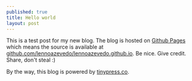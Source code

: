 ```yaml
---
published: true
title: Hello world
layout: post
---
```

This is a test post for my new blog. The blog is hosted on [Github Pages](http://pages.github.com/) which means the source is available at [github.com/lennoazevedo/lennoazevedo.github.io](http://github.com/lennoazevedo/lennoazevedo.github.io). Be nice. Give credit. Share, don't steal :)

By the way, this blog is powered by [tinypress.co](https://tinypress.co).